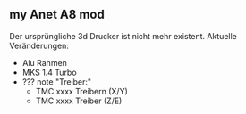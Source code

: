 ## my Anet A8 mod

Der ursprüngliche 3d Drucker ist nicht mehr existent.
Aktuelle Veränderungen:

* Alu Rahmen 
* MKS 1.4 Turbo 
* ??? note "Treiber:"
    * TMC xxxx Treibern (X/Y)
    * TMC xxxx Treiber (Z/E)

